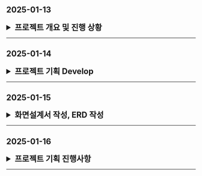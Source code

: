 ## 2025-01-13

<details>

<summary style="font-size: 1.5em; font-weight: bold;">프로젝트 개요 및 진행 상황</summary>

## 1. 초안

### 1.1 프로젝트 목표 및 배경

- **목적**: 자폐스펙트럼 아동의 삶의 질 향상 및 사회성 발달 증진
- **문제상황**:
  - 자폐스펙트럼 아동은 감정 표현 및 상호작용에 어려움
  - 맞춤형 상호작용 기술 부족 & 비용 부담 큼
- **서비스 장점**:
  - 집에서 학습 및 치료 가능 (비용 효율적)
  - 데이터 기반 피드백 및 맞춤형 상호작용 제공

### 1.2 주요 기능

1. **감정 분석 및 데이터 제공**
   - 실시간 얼굴 표정 및 제스처 인식
   - 학습 진척도 보고서, 분석 데이터 제공
2. **실시간 전문가 상담**
   - 화상통화 기능 & AI 분석 데이터 기반 상담
3. **몰입형 스토리 기반 학습 게임**
   - 단계별 감정 표현 미션 & AI 피드백
4. **교육 프로그램**
   - 감정 표현 학습 및 맞춤형 난이도 조정
5. **챗봇 기반 실시간 대화**
   - 아동과의 자연스러운 대화 & 부모를 위한 문제 해결 도구
6. **맞춤형 데이터 관리**
   - 발달 속도 분석, 반복 학습 추천
7. **기술 활용**
   - WebRTC & AI를 통한 실시간 얼굴 표정 인식
   - 게임화된 보상 시스템
8. **소셜 연계**
   - 부모 커뮤니티, 전문가 조언 공유

### 1.3 기대 효과

- 자폐아동의 감정 인지 및 표현 능력 향상
- 부모와 전문가의 부담 감소
- 사회적 가치 창출 (경제적 부담 완화)

### 1.4 보완 제안

1. **AI 공정성 확보** (데이터셋 검증 필요)
2. **UX/UI 설계** (자폐아동 & 부모 모두 사용하기 편리하게)
3. **글로벌 확장성** (다국어 지원 및 현지화)

---

## 2. 회의 후 결정사항

### 2.1 회원(계정) 관리

- **회원 기능**: 로그인/로그아웃, 계정 등록, 정보 조회/변경, 비밀번호 찾기 & 변경, 계정 삭제 요청
- **부모 계정 정보**
  - 이름, 핸드폰번호, 이메일, 내 자녀, 상담사 정보, 상담 기관 정보 등
- **상담사 계정 정보**
  - 이름, 핸드폰번호, 이메일, 소속기관명 등

### 2.2 학습 / 게임

1. **학습**
   - 감정 총 30가지
   - 이모지/텍스트 제시 → 아동이 표정과 목소리로 감정을 표현 → AI 인식
   - 문제 정보(성공 여부, 녹화 데이터 등) 전송
2. **게임**
   - 총 챕터 6개, 각 스테이지별로 다양한 상황 제시
   - 표정 및 목소리로 해당 감정을 표현 (선택지, 정답 처리 등)
   - 보상(학습 카드) 제공 및 스테이지 데이터 저장

### 2.3 학습 결과 제공 / 1대1 상담

- **학습**
  - 매일 학습 진척도, 정답률 그래프, 감정별 정답률
  - 문제별 시도 횟수 및 걸린 시간, 표정/목소리 데이터
- **게임**
  - 스테이지별 시도 횟수, 정답/오답 및 표정/목소리 데이터
- **1대1 화상 상담**
  - 일정(달력) 표시, 마이크/볼륨/화면공유 기능

### 2.4 1대다 화상 컨퍼런스

- 화면공유(강사용), 채팅, 마이크/볼륨 조절 기능

### 2.5 게시판

- **FAQ**, **상담 관련 질문 게시판**, **공지 게시판**
- 부모계정은 조회만 가능(상담 질문 게시판은 CRUD)
- 조회수, 작성자, 제목, 내용, 첨부파일 등

### 2.6 상담사용(전문가용) 업무

- 담당 아동 목록 (기본 정보 및 학습 데이터 조회, 상담 일정 예약)
- 계정 등록/삭제 (부모, 아이)
- 게시판 작성/수정/삭제/조회
- 특강 1대다 화상 컨퍼런스 방 생성/제거

---

## 3. 추후 회의 예정

1. **AI 챗봇을 통한 자폐 스펙트럼 아동의 언어·감정 표현 학습 서비스 기획**
2. **서비스 신뢰도 향상**을 위해 자문기관 조사 및 컨택 후 자문 요청
3. **화면설계서 작성** 후 상세 기능 명세 → ERD 설계 → 프론트·백엔드 데이터 구조 논의
4. 화상회의 컨퍼런스 기능보다는 **AI 챗봇을 통한 아동 학습 서비스 개발의 우선순위**를 높이는 것으로 합의

</details>

---

## 2025-01-14

<details>

<summary  style="font-size: 1.5em; font-weight: bold;">프로젝트 기획 Develop</summary>

# 프로젝트 회의 결과 (2025-01-14)

## 1. 게임 기능

- **시도 횟수 제한**: 정답을 계속 시도하는 방식은 제외. 정답을 알려주고 3번 정도 반복 후에 다음 스테이지로 넘어감.
- **정답 처리 기준**:
  - 1~2번째 시도에서 정답을 맞추면 성공 처리
  - 3번째 시도에서 맞추면 오답 처리
- **보상 시스템**: 스테이지를 틀리거나 맞추더라도 동일하게 보상 제공

## 2. 챗봇 기능

- **아이 음성 데이터 활용**: 아이의 음성을 사용하여 모델 테스트 진행
- **감정 일기**:
  - 챗봇이 질문을 던지고 아이가 대답
  - 아이의 대답을 텍스트로 변환 후 감정 분석
- **보상 시스템**:
  - 하루에 하나씩 보상 제공, 보상을 모두 모으면 최종 보상 지급
  - 최종 보상을 받으면 다시 보상 수집 시작
  - **보상 예시**:
    - 퍼즐 조각 모으기
    - 포도알 하나씩 모아서 포도 완성하기

## 3. 아동 추가 정보

- **개인 정보**:
  - 아이 사진
  - 성별
  - 나이
  - 치료 기간 (드롭다운 선택)
  - 센터 첫 상담 날짜 (날짜 선택)
  - 관심사 (텍스트 입력)
  - 부모님 성함
  - 기타사항 (텍스트 입력)

## 4. 게임 및 학습 통계

- **게임 통계**:

  - 전체 그래프: 어떤 감정 문제를 맞췄는지 시각화
  - 5각형 그래프: 누적 통계 분석
  - 모든 문제에 대한 영상 및 음성 데이터 저장
  - 각 문제별 시도 횟수 및 성공 시도 차수 기록
  - 잔디 심기: 매일 학습 여부 시각화

- **챗봇 통계**:
  - 감정 일기 텍스트 데이터 저장

## 5. 자문기관 조사

- 각 팀원은 내일까지 자문기관 10곳 조사하여 공유 예정

</details>

---

## 2025-01-15

<details>

<summary style="font-size: 1.5em; font-weight: bold;">화면설계서 작성, ERD 작성</summary>

### 1. **진행 사항**

- **화면설계서**와 **ERD**가 대략적으로 완성됨.
- 내일 오전까지 화면설계서와 ERD를 최종적으로 완성 예정.
- **컨설턴트님**과의 미팅을 통해 부족한 부분을 보완 후 완벽하게 작성할 계획.
- 화면설계서 및 ERD를 참고하여 **요구사항 명세서** 작성 중.

### 2. **향후 계획**

- **1월 16일(목) 오전**까지 화면설계서 및 ERD 최종 완성.
- 컨설턴트 미팅 후 피드백 반영 및 보완.
- **요구사항 명세서** 작성 마무리 및 검토.

### 3. **첨부 자료**

- 화면설계서 대략적인 내용
  ![wireframe](img/wireframe.png)

- ERD 대략적인 내용 (외래키 적용 완료)
  ![erd](img/erd.png)

- 요구사항 명세서 작성 중인 내용
  ![SRS](img/srs.png)

</details>

---

## 2025-01-16

<details>

<summary style="font-size: 1.5em; font-weight: bold;">프로젝트 기획 진행사항</summary>

### 1. **진행 사항**

- **화면설계서**와 **ERD** 초안 완성
  ![wireframe](img/wireframe_0116.png)
  ![ERD](img/mysql.png)
  ![mongoDB](img/mongodb.png)
- **화면설계서**와 **ERD** 초안 비교 점검
- 화면(UI)에 필요한 데이터와 DB 구조 간의 연계성을 확인하고, 누락되거나 불필요한 기능 및 데이터 요소를 식별하여 수정 및 보완 작업 진행
- **컨설턴트님**과의 미팅을 통해 ERD에 대한 피드백을 받고 구조적인 최적화 진행 예정.
- 화면설계서 및 ERD를 참고하여 **요구사항 명세서** 작성 중 (50% 완료).

### 2. **향후 계획**

- 1월 16일(금)까지 **페이지 디자인** 완성.
- 컨설턴트 미팅 후 **ERD 최적화 및 완성**.
- **요구사항 명세서** 작성 마무리
  ![ERD](img/srs_0116.png)

### 3. **자문기관 컨택**

- 대략 60여개의 자폐 스펙트럼 장애와 연관된 **협회, 병원, 센터 등 조사 완료**.
- 디자인 초안과 요구사항 명세서 초안 작성 후 **모든 기관 컨택 예정**.
- 기관의 담당자 연락처, 이메일 조사 후 **프로젝트 내용에 대한 소개**를 통해 **실질적인 도움**이 될 수 있는지 확인할 예정.
- 기관의 자문을 통해서 **더욱 완성도 있는 프로젝트를 기획**하여 개발에 들어갈 예정.

</details>

---
